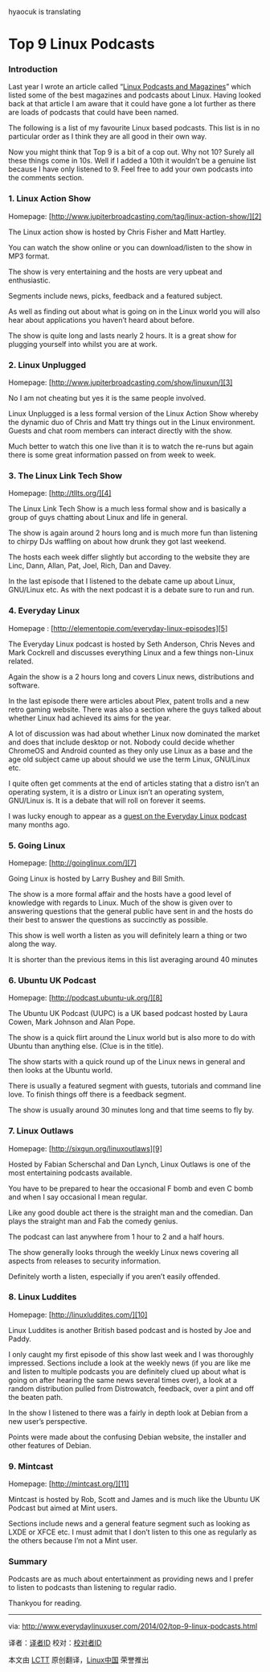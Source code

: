 hyaocuk is translating

Top 9 Linux Podcasts
================================================================================
### Introduction ###

Last year I wrote an article called “[Linux Podcasts and Magazines][1]” which listed some of the best magazines and podcasts about Linux. Having looked back at that article I am aware that it could have gone a lot further as there are loads of podcasts that could have been named.

The following is a list of my favourite Linux based podcasts. This list is in no particular order as I think they are all good in their own way.

Now you might think that Top 9 is a bit of a cop out. Why not 10? Surely all these things come in 10s. Well if I added a 10th it wouldn’t be a genuine list because I have only listened to 9. Feel free to add your own podcasts into the comments section.

### 1. Linux Action Show ###

Homepage: [http://www.jupiterbroadcasting.com/tag/linux-action-show/][2]

The Linux action show is hosted by Chris Fisher and Matt Hartley.

You can watch the show online or you can download/listen to the show in MP3 format.

The show is very entertaining and the hosts are very upbeat and enthusiastic.

Segments include news, picks, feedback and a featured subject. 

As well as finding out about what is going on in the Linux world you will also hear about applications you haven’t heard about before.

The show is quite long and lasts nearly 2 hours. It is a great show for plugging yourself into whilst you are at work.

### 2. Linux Unplugged ###

Homepage: [http://www.jupiterbroadcasting.com/show/linuxun/][3]

No I am not cheating but yes it is the same people involved.

Linux Unplugged is a less formal version of the Linux Action Show whereby the dynamic duo of Chris and Matt try things out in the Linux environment. Guests and chat room members can interact directly with the show.

Much better to watch this one live than it is to watch the re-runs but again there is some great information passed on from week to week.

### 3. The Linux Link Tech Show ###

Homepage: [http://tllts.org/][4]

The Linux Link Tech Show is a much less formal show and is basically a group of guys chatting about Linux and life in general.

The show is again around 2 hours long and is much more fun than listening to chirpy DJs waffling on about how drunk they got last weekend.

The hosts each week differ slightly but according to the website they are Linc, Dann, Allan, Pat, Joel, Rich, Dan and Davey.

In the last episode that I listened to the debate came up about Linux, GNU/Linux etc. As with the next podcast it is a debate sure to run and run.

### 4. Everyday Linux ###

Homepage : [http://elementopie.com/everyday-linux-episodes][5]

The Everyday Linux podcast is hosted by Seth Anderson, Chris Neves and Mark Cockrell and discusses everything Linux and a few things non-Linux related.

Again the show is a 2 hours long and covers Linux news, distributions and software.

In the last episode there were articles about Plex, patent trolls and a new retro gaming website. There was also a section where the guys talked about whether Linux had achieved its aims for the year.

A lot of discussion was had about whether Linux now dominated the market and does that include desktop or not. Nobody could decide whether ChromeOS and Android counted as they only use Linux as a base and the age old subject came up about should we use the term Linux, GNU/Linux etc.

I quite often get comments at the end of articles stating that a distro isn’t an operating system, it is a distro or Linux isn’t an operating system, GNU/Linux is. It is a debate that will roll on forever it seems.

I was lucky enough to appear as a [guest on the Everyday Linux podcast][6] many months ago.

### 5. Going Linux ###

Homepage: [http://goinglinux.com/][7]

Going Linux is hosted by Larry Bushey and Bill Smith.

The show is a more formal affair and the hosts have a good level of knowledge with regards to Linux.
Much of the show is given over to answering questions that the general public have sent in and the hosts do their best to answer the questions as succinctly as possible.

This show is well worth a listen as you will definitely learn a thing or two along the way.

It is shorter than the previous items in this list averaging around 40 minutes

### 6. Ubuntu UK Podcast ###

Homepage: [http://podcast.ubuntu-uk.org/][8]

The Ubuntu UK Podcast (UUPC) is a UK based podcast hosted by Laura Cowen, Mark Johnson and Alan Pope.

The show is a quick flirt around the Linux world but is also more to do with Ubuntu than anything else. (Clue is in the title).

The show starts with a quick round up of the Linux news in general and then looks at the Ubuntu world.

There is usually a featured segment with guests, tutorials and command line love. To finish things off there is a feedback segment.

The show is usually around 30 minutes long and that time seems to fly by.

### 7. Linux Outlaws ###

Homepage: [http://sixgun.org/linuxoutlaws][9]

Hosted by Fabian Scherschal and Dan Lynch, Linux Outlaws is one of the most entertaining podcasts available.

You have to be prepared to hear the occasional F bomb and even C bomb and when I say occasional I mean regular.

Like any good double act there is the straight man and the comedian. Dan plays the straight man and Fab the comedy genius.

The podcast can last anywhere from 1 hour to 2 and a half hours.

The show generally looks through the weekly Linux news covering all aspects from releases to security information.

Definitely worth a listen, especially if you aren’t easily offended.

### 8. Linux Luddites ###

Homepage: [http://linuxluddites.com/][10]

Linux Luddites is another British based podcast and is hosted by Joe and Paddy.

I only caught my first episode of this show last week and I was thoroughly impressed.
Sections include a look at the weekly news (if you are like me and listen to multiple podcasts you are definitely clued up about what is going on after hearing the same news several times over), a look at a random distribution pulled from Distrowatch,  feedback,  over a pint and off the beaten path.

In the show I listened to there was a fairly in depth look at Debian from a new user’s perspective. 

Points were made about the confusing Debian website, the installer and other features of Debian. 

### 9. Mintcast ###

Homepage:  [http://mintcast.org/][11]

Mintcast is hosted by Rob, Scott and James and is much like the Ubuntu UK Podcast but aimed at Mint users.

Sections include news and a general feature segment such as looking as LXDE or XFCE etc.
I must admit that I don’t listen to this one as regularly as the others because I’m not a Mint user.

### Summary ###

Podcasts are as much about entertainment as providing news and I prefer to listen to podcasts than listening to regular radio.

Thankyou for reading.

--------------------------------------------------------------------------------

via: http://www.everydaylinuxuser.com/2014/02/top-9-linux-podcasts.html

译者：[译者ID](https://github.com/译者ID) 校对：[校对者ID](https://github.com/校对者ID)

本文由 [LCTT](https://github.com/LCTT/TranslateProject) 原创翻译，[Linux中国](http://linux.cn/) 荣誉推出

[1]:http://www.everydaylinuxuser.com/2013/05/linux-podcasts-and-magazines.html
[2]:http://www.jupiterbroadcasting.com/tag/linux-action-show/
[3]:http://www.jupiterbroadcasting.com/show/linuxun/
[4]:http://tllts.org/
[5]:http://elementopie.com/everyday-linux-episodes
[6]:http://www.everydaylinuxuser.com/2013/08/everyday-linux-user-and-everyday-linux.html
[7]:http://goinglinux.com/
[8]:http://podcast.ubuntu-uk.org/
[9]:http://sixgun.org/linuxoutlaws
[10]:http://linuxluddites.com/
[11]:http://mintcast.org/

